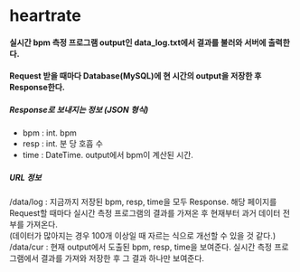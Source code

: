 # heartrate      

#### 실시간 bpm 측정 프로그램 output인 data_log.txt에서 결과를 불러와 서버에 출력한다.<br>
#### Request 받을 때마다 Database(MySQL)에 현 시간의 output을 저장한 후 Response한다. <br>

##### Response로 보내지는 정보 (JSON 형식)
- bpm : int. bpm <br>
- resp : int. 분 당 호흡 수<br>
- time : DateTime. output에서 bpm이 계산된 시간.<br>

##### URL 정보
/data/log : 지금까지 저장된 bpm, resp, time을 모두 Response. 해당 페이지를 Request할 때마다 실시간 측정 프로그램의 결과를 가져온 후 현재부터 과거 데이터 전부를 가져온다.<br>
(데이터가 많아지는 경우 100개 이상일 때 자르는 식으로 개선할 수 있을 것 같다.)<br>
/data/cur : 현재 output에서 도출된 bpm, resp, time을 보여준다. 실시간 측정 프로그램에서 결과를 가져와 저장한 후 그 결과 하나만 보여준다.<br>




